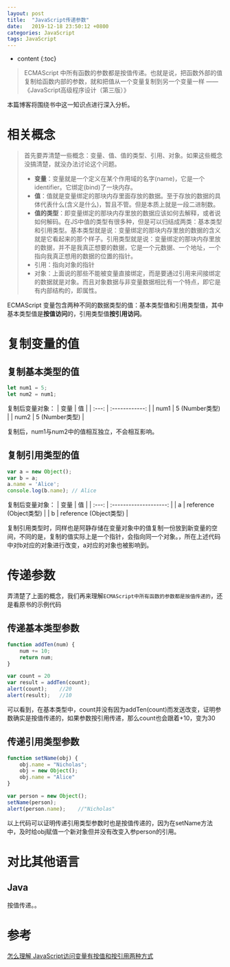 ```yaml
---
layout: post
title:  "JavaScript传递参数"
date:   2019-12-18 23:50:12 +0800
categories: JavaScript
tags: JavaScript 
---
```


* content
{:toc}

> ECMAScript 中所有函数的参数都是按值传递。也就是说，把函数外部的值复制给函数内部的参数，就和把值从一个变量复制到另一个变量一样 ——《JavaScript高级程序设计（第三版）》

本篇博客将围绕书中这一知识点进行深入分析。

# 相关概念
> 首先要弄清楚一些概念：变量、值、值的类型、引用、对象。如果这些概念没搞清楚，就没办法讨论这个问题。
> - **变量**：变量就是一个定义在某个作用域的名字(name)，它是一个identifier。它绑定(bind)了一块内存。
> - **值**：值就是变量绑定的那块内存里面存放的数据。至于存放的数据的具体代表什么(含义是什么)，暂且不管。但是本质上就是一段二进制数。
> - **值的类型**：即变量绑定的那块内存里放的数据应该如何去解释，或者说如何解码。在JS中值的类型有很多种，但是可以归结成两类：基本类型和引用类型。基本类型就是说：变量绑定的那块内存里放的数据的含义就是它看起来的那个样子。引用类型就是说：变量绑定的那块内存里放的数据，并不是我真正想要的数据，它是一个元数据、一个地址，一个指向我真正想用的数据的位置的指针。
> - 引用：指向对象的指针
> - 对象：上面说的那些不能被变量直接绑定，而是要通过引用来间接绑定的数据就是对象。而且对象数据与非变量数据相比有一个特点，即它是有内部结构的，即属性。

ECMAScript 变量包含两种不同的数据类型的值：基本类型值和引用类型值，其中基本类型值是**按值访问**的，引用类型值**按引用访问**。

# 复制变量的值

## 复制基本类型的值

```JavaScript
let num1 = 5;
let num2 = num1;
```

复制后变量对象：
| 变量  |       值       |
| :---: | :------------: |
| num1  | 5 (Number类型) |
| num2  | 5 (Number类型) |

复制后，num1与num2中的值相互独立，不会相互影响。

## 复制引用类型的值

```JavaScript
var a = new Object();
var b = a;
a.name = 'Alice';
console.log(b.name); // Alice
```

复制后变量对象：
| 变量  |           值           |
| :---: | :--------------------: |
|   a   | reference (Object类型) |
|   b   | reference (Object类型) |

复制引用类型时，同样也是阿静存储在变量对象中的值复制一份放到新变量的空间，不同的是，复制的值实际上是一个指针，会指向同一个对象。，所在上述代码中对b对应的对象进行改变，a对应的对象也被影响到。

# 传递参数

弄清楚了上面的概念，我们再来理解`ECMAScript中所有函数的参数都是按值传递的`，还是看原书的示例代码

## 传递基本类型参数

```JavaScript
function addTen(num) {
    num += 10;
    return num;
}

var count = 20
var result = addTen(count);
alert(count);    //20
alert(result);   //10
```
可以看到，在基本类型中，count并没有因为addTen(count)而发送改变，证明参数确实是按值传递的，如果参数按引用传递，那么count也会跟着+10，变为30

## 传递引用类型参数

```JavaScript
function setName(obj) {
    obj.name = "Nicholas";
    obj = new Object();
    obj.name = "Alice"
}

var person = new Object();
setName(person);
alert(person.name);    //"Nicholas"
```

以上代码可以证明传递引用类型参数时也是按值传递的，因为在setName方法中，及时给obj赋值一个新对象但并没有改变入参person的引用。

# 对比其他语言

## Java
按值传递。。

# 参考

[怎么理解 JavaScript访问变量有按值和按引用两种方式](https://segmentfault.com/q/1010000004970961)